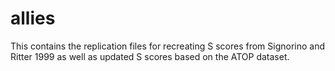 # allies
This contains the replication files for recreating S scores from Signorino and Ritter 1999 as well as updated S scores based on the ATOP dataset.
